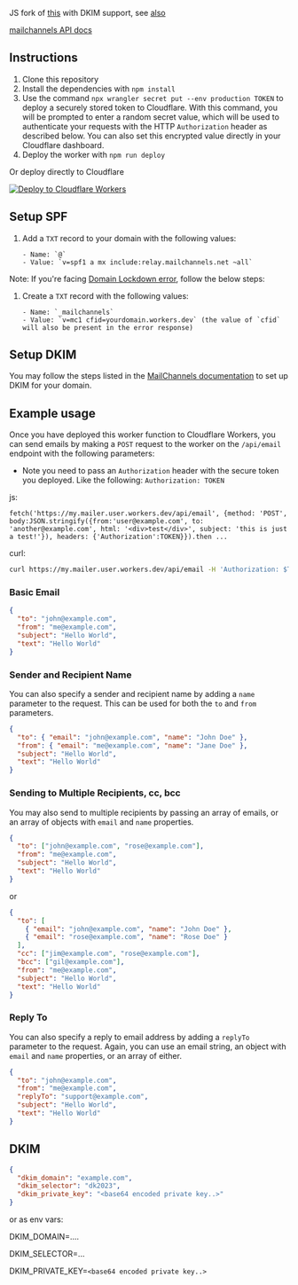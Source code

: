 JS fork of [this](https://github.com/Sh4yy/cloudflare-email) with DKIM support,
see [also](https://gist.github.com/ihsangan/6111b59b9a7b022b5897d28d8454ad8d)

[mailchannels API docs](https://api.mailchannels.net/tx/v1/documentation)

## Instructions

1. Clone this repository
2. Install the dependencies with `npm install`
3. Use the command `npx wrangler secret put --env production TOKEN` to deploy a securely stored token to Cloudflare. With this command, you will be prompted to enter a random secret value, which will be used to authenticate your requests with the HTTP `Authorization` header as described below. You can also set this encrypted value directly in your Cloudflare dashboard.
4. Deploy the worker with `npm run deploy`

Or deploy directly to Cloudflare

[![Deploy to Cloudflare Workers](https://deploy.workers.cloudflare.com/button)](https://deploy.workers.cloudflare.com/?url=https://github.com/5566brs/cloudflare-worker-as-mailer-with-dkim)

## Setup SPF

1.  Add a `TXT` record to your domain with the following values:

        - Name: `@`
        - Value: `v=spf1 a mx include:relay.mailchannels.net ~all`

Note: If you're facing [Domain Lockdown error](https://support.mailchannels.com/hc/en-us/articles/16918954360845-Secure-your-domain-name-against-spoofing-with-Domain-Lockdown), follow the below steps:

1.  Create a `TXT` record with the following values:

        - Name: `_mailchannels`
        - Value: `v=mc1 cfid=yourdomain.workers.dev` (the value of `cfid` will also be present in the error response)

## Setup DKIM

You may follow the steps listed in the [MailChannels documentation](https://support.mailchannels.com/hc/en-us/articles/7122849237389-Adding-a-DKIM-Signature) to set up DKIM for your domain.

## Example usage
Once you have deployed this worker function to Cloudflare Workers, you can send emails by making a `POST` request to the worker on the `/api/email` endpoint with the following parameters:

- Note you need to pass an `Authorization` header with the secure token you deployed. Like the following: `Authorization: TOKEN`

js:
```JS
fetch('https://my.mailer.user.workers.dev/api/email', {method: 'POST', body:JSON.stringify({from:'user@example.com', to: 'another@example.com', html: '<div>test</div>', subject: 'this is just a test!'}), headers: {'Authorization':TOKEN}}).then ...
```

curl: 
```bash
curl https://my.mailer.user.workers.dev/api/email -H 'Authorization: $TOKEN' -H 'Content-Type: application/json' -d '{"from":"user@example.com", "to": "another@example.com", "html': "<div>test</div>", "subject": "this is just a test!"}'
```

### Basic Email


```json
{
  "to": "john@example.com",
  "from": "me@example.com",
  "subject": "Hello World",
  "text": "Hello World"
}
```

### Sender and Recipient Name

You can also specify a sender and recipient name by adding a `name` parameter to the request. This can be used for both the `to` and `from` parameters.

```json
{
  "to": { "email": "john@example.com", "name": "John Doe" },
  "from": { "email": "me@example.com", "name": "Jane Doe" },
  "subject": "Hello World",
  "text": "Hello World"
}
```

### Sending to Multiple Recipients, cc, bcc

You may also send to multiple recipients by passing an array of emails, or an array of objects with `email` and `name` properties.

```json
{
  "to": ["john@example.com", "rose@example.com"],
  "from": "me@example.com",
  "subject": "Hello World",
  "text": "Hello World"
}
```

or

```json
{
  "to": [
    { "email": "john@example.com", "name": "John Doe" },
    { "email": "rose@example.com", "name": "Rose Doe" }
  ],
  "cc": ["jim@example.com", "rose@example.com"],
  "bcc": ["gil@example.com"],
  "from": "me@example.com",
  "subject": "Hello World",
  "text": "Hello World"
}
```

### Reply To

You can also specify a reply to email address by adding a `replyTo` parameter to the request. Again, you can use an email string, an object with `email` and `name` properties, or an array of either.

```json
{
  "to": "john@example.com",
  "from": "me@example.com",
  "replyTo": "support@example.com",
  "subject": "Hello World",
  "text": "Hello World"
}
```

## DKIM
```json
{
  "dkim_domain": "example.com",
  "dkim_selector": "dk2023",
  "dkim_private_key": "<base64 encoded private key..>"
}
```

or as env vars:

DKIM_DOMAIN=....

DKIM_SELECTOR=...

DKIM_PRIVATE_KEY=`<base64 encoded private key..>`



